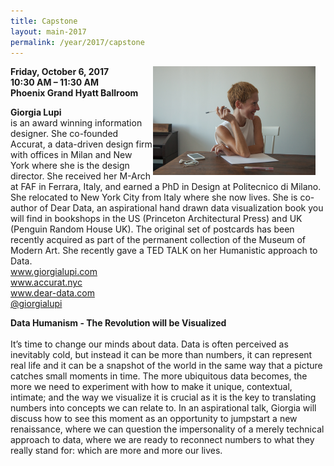 ```yaml
---
title: Capstone
layout: main-2017
permalink: /year/2017/capstone
---
```


<img 
  src="../../assets/giorgialupi-credits-caterina-clerici.jpg"
  alt="giorgia lupi" 
  style="float: right; margin-right: 16px;"
  width="260px" >
  <p>
    <strong>Friday, October 6, 2017</strong><br />
    <strong>10:30 AM – 11:30 AM</strong><br />
    <strong>Phoenix Grand Hyatt Ballroom</strong>
  </p>
  <p>
  <strong>Giorgia Lupi </strong><br /> 
is an award winning information designer. She co-founded Accurat, a data-driven design firm with offices in Milan and New York where she is the design director. She received her M-Arch at FAF in Ferrara, Italy, and earned a PhD in Design at 
Politecnico di Milano. She relocated to New York City from Italy where she now lives. She is co-author of Dear Data, an aspirational hand drawn data visualization book you will find in bookshops in the US (Princeton Architectural Press) and UK (Penguin Random House UK). The original set of postcards has been recently acquired as part of the permanent collection of the Museum of Modern Art. 
She recently gave a TED TALK on her Humanistic approach to Data. 
<br>
<a href="http://www.giorgialupi.com">www.giorgialupi.com</a> 
<br>
<a href="http://www.accurat.nyc">www.accurat.nyc</a> 
<br>
<a href="http://www.dear-data.com">www.dear-data.com</a>
<br>
<a href="http://www.twitter.com/giorgialupi">@giorgialupi</a>

</p>


<p><strong>Data Humanism - The Revolution will be Visualized
</strong><br /> <br /> 
It’s time to change our minds about data. Data is often perceived as inevitably cold, but instead it can be more than numbers, it can represent real life and it can be a snapshot of the world in the same way that a picture catches small moments in time.   The more ubiquitous data becomes, the more we need to experiment with how to make it unique, contextual, intimate; and the way we visualize it is crucial as it is  the key to translating numbers into concepts we can relate to. In an aspirational talk, Giorgia will discuss how to see this moment as an  opportunity to jumpstart a new renaissance, where we can question the  impersonality of a merely technical approach to data, where we are ready to reconnect numbers to what they really stand for: which are more and more our lives. </p>
